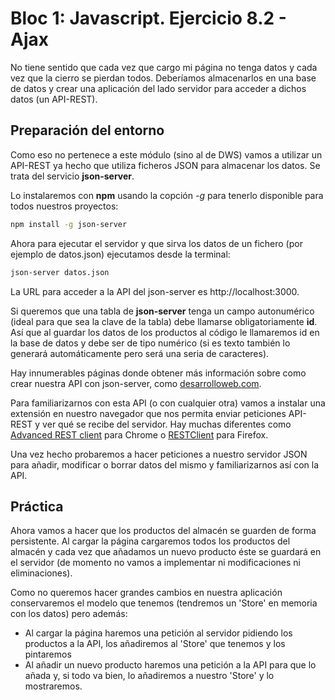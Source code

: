 # Bloc 1: Javascript. Ejercicio 8.2 - Ajax
No tiene sentido que cada vez que cargo mi página no tenga datos y cada vez que la cierro se pierdan todos. Deberíamos almacenarlos en una base de datos y crear una aplicación del lado servidor para acceder a dichos datos (un API-REST).

## Preparación del entorno
Como eso no pertenece a este módulo (sino al de DWS) vamos a utilizar un API-REST ya hecho que utiliza ficheros JSON para almacenar los datos. Se trata del servicio **json-server**.

Lo instalaremos con **npm** usando la copción _-g_ para tenerlo disponible para todos nuestros proyectos:
```bash
npm install -g json-server
```
Ahora para ejecutar el servidor y que sirva los datos de un fichero (por ejemplo de datos.json) ejecutamos desde la terminal:
```bash
json-server datos.json
```

La URL para acceder a la API del json-server es http://localhost:3000.

Si queremos que una tabla de **json-server** tenga un campo autonumérico (ideal para que sea la clave de la tabla) debe llamarse obligatoriamente **id**. Así que al guardar los datos de los productos al código le llamaremos id en la base de datos y debe ser de tipo numérico (si es texto también lo generará automáticamente pero será una seria de caracteres).

Hay innumerables páginas donde obtener más información sobre como crear nuestra API con json-server, como [desarrolloweb.com](https://desarrolloweb.com/articulos/crear-api-rest-json-server.html).

Para familiarizarnos con esta API (o con cualquier otra) vamos a instalar una extensión en nuestro navegador que nos permita enviar peticiones API-REST y ver qué se recibe del servidor. Hay muchas diferentes como [Advanced REST client](https://chrome.google.com/webstore/detail/advanced-rest-client/hgmloofddffdnphfgcellkdfbfbjeloo) para Chrome o [RESTClient](https://addons.mozilla.org/es/firefox/addon/restclient/) para Firefox.

Una vez hecho probaremos a hacer peticiones a nuestro servidor JSON para añadir, modificar o borrar datos del mismo y familiarizarnos así con la API.

## Práctica
Ahora vamos a hacer que los productos del almacén se guarden de forma persistente. Al cargar la página cargaremos todos los productos del almacén y cada vez que añadamos un nuevo producto éste se guardará en el servidor (de momento no vamos a implementar ni modificaciones ni eliminaciones).

Como no queremos hacer grandes cambios en nuestra aplicación conservaremos el modelo que tenemos (tendremos un 'Store' en memoria con los datos) pero además:
* Al cargar la página haremos una petición al servidor pidiendo los productos a la API, los añadiremos al 'Store' que tenemos y los pintaremos
* Al añadir un nuevo producto haremos una petición a la API para que lo añada y, si todo va bien, lo añadiremos a nuestro 'Store' y lo mostraremos.
